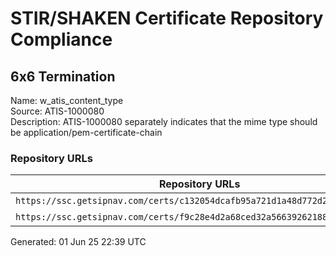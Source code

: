 # STIR/SHAKEN Certificate Repository Compliance

## 6x6 Termination

Name: w_atis_content_type\
Source: ATIS-1000080\
Description: ATIS-1000080 separately indicates that the mime type should be application/pem-certificate-chain
### Repository URLs

| Repository URLs | Not After |  Problems | Link |
|-----------------|-----------|-----------|------|
| `https://ssc.getsipnav.com/certs/c132054dcafb95a721d1a48d772d299db1097d37` | 23&#160;Apr&#160;25&#160;21:28&#160;UTC | true | [view](../../REPOS/a284e13479ca802c6af8cf3cd575822f31574dc5/README.md) |
| `https://ssc.getsipnav.com/certs/f9c28e4d2a68ced32a566392621883c8d8923c97` | 23&#160;Apr&#160;26&#160;00:00&#160;UTC | true | [view](../../REPOS/d499e98be3432643a3137d24a90f1b037aa4f175/README.md) |


Generated: 01 Jun 25 22:39 UTC